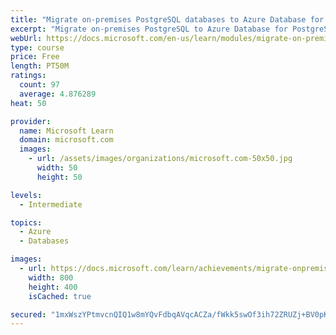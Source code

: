 ```yaml
---
title: "Migrate on-premises PostgreSQL databases to Azure Database for PostgreSQL"
excerpt: "Migrate on-premises PostgreSQL to Azure Database for PostgreSQL"
webUrl: https://docs.microsoft.com/en-us/learn/modules/migrate-on-premises-postgresql-databases/
type: course
price: Free
length: PT50M
ratings:
  count: 97
  average: 4.876289
heat: 50

provider:
  name: Microsoft Learn
  domain: microsoft.com
  images:
    - url: /assets/images/organizations/microsoft.com-50x50.jpg
      width: 50
      height: 50

levels:
  - Intermediate

topics:
  - Azure
  - Databases

images:
  - url: https://docs.microsoft.com/learn/achievements/migrate-onpremises-postgresql-db-azure-db-social.png
    width: 800
    height: 400
    isCached: true

secured: "1mxWszYPtmvcnQIQ1w8mYQvFdbqAVqcACZa/fWkk5swOf3ih72ZRUZj+BV0pKibuSUHnZwjKjq7E1BqqOubkJj7vK3M8Iu0XavwLmd1hOC6OizulTminm1SKE+R+UaBB9nWgYsYy2mN3PYyyipmO7Plui7ZKaewmF8CcryeGFDpViNUT2JrMG8uv2wlkaTKwGHbKcxQrd+XA5SmB81f6d6tCGpr8s8m9m6WCerHlbGVRgMxeBLXWYZA9pRGF34s4YQXUkq84LgH0YN6wZ0R6nX5aWmxL1CR1i80SzKtkiyul5ynkAJsou5Y2hOwFDeBkbzAXGXyZvq/wxJWQmOZ9o7NgTRggXV+ug340VNuIsov5VTMZzFvAFbGv1zb8fLpd1UmsK4PpkEpIWQpDkZKvihKpaH/JFJf8NcFgsjzzcus=;1BpkYoeimd4BWz5CBw1X0Q=="
---
```


